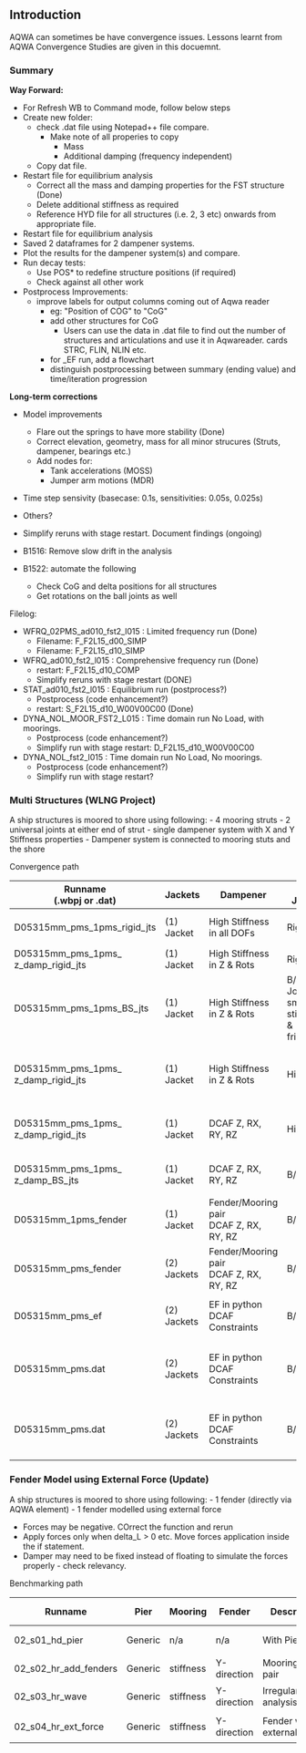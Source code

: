 ## Introduction

AQWA can sometimes be have convergence issues. Lessons learnt from AQWA Convergence Studies are given in this docuemnt.

### Summary

**Way Forward:**

- For Refresh WB to Command mode, follow below steps
- Create new folder:
  - check .dat file using Notepad++ file compare.
    - Make note of all properies to copy
      - Mass
      - Additional damping (frequency independent)
  - Copy dat file.
- Restart file for equilibrium analysis
  - Correct all the mass and damping properties for the FST structure (Done)
  - Delete additional stiffness as required
  - Reference HYD file for all structures (i.e. 2, 3 etc) onwards from appropriate file.
- Restart file for equilibrium analysis
- Saved 2 dataframes for 2 dampener systems.
- Plot the results for the dampener system(s) and compare.
- Run decay tests:
  - Use POS* to redefine structure positions (if required)
  - Check against all other work
- Postprocess Improvements:
  - improve labels for output columns coming out of Aqwa reader
    - eg: "Position of COG" to "CoG"
    - add other structures for CoG
      - Users can use the data in .dat file to find out the number of structures and articulations and use it in Aqwareader. cards STRC, FLIN, NLIN etc.
    - for _EF run, add a flowchart
    - distinguish postprocessing between summary (ending value) and time/iteration progression

**Long-term corrections**

- Model improvements
  - Flare out the springs to have more stability (Done)
  - Correct elevation, geometry, mass for all minor strucures (Struts, dampener, bearings etc.)
  - Add nodes for:
    - Tank accelerations (MOSS)
    - Jumper arm motions (MDR)
- Time step sensivity (basecase: 0.1s, sensitivities: 0.05s, 0.025s)
- Others?

- Simplify reruns with stage restart. Document findings (ongoing)

- B1516: Remove slow drift in the analysis
- B1522: automate the following
  - Check CoG and delta positions for all structures
  - Get rotations on the ball joints as well

Filelog:

- WFRQ_02PMS_ad010_fst2_l015 : Limited frequency run (Done)
  - Filename: F_F2L15_d00_SIMP
  - Filename: F_F2L15_d10_SIMP
- WFRQ_ad010_fst2_l015 : Comprehensive frequency run (Done)
  - restart: F_F2L15_d10_COMP
  - Simplify reruns with stage restart (DONE)
- STAT_ad010_fst2_l015 : Equilibrium run (postprocess?)
  - Postprocess (code enhancement?)
  - restart: S_F2L15_d10_W00V00C00 (Done)
- DYNA_NOL_MOOR_FST2_L015 : Time domain run No Load, with moorings.
  - Postprocess (code enhancement?)
  - Simplify run with stage restart: D_F2L15_d10_W00V00C00
- DYNA_NOL_fst2_l015 : Time domain run No Load, No moorings.
  - Postprocess (code enhancement?)
  - Simplify run with stage restart?

### Multi Structures (WLNG Project)

A ship structures is moored to shore using following:
    - 4 mooring struts
    - 2 universal joints at either end of strut
    - single dampener system with X and Y Stiffness properties
    - Dampener system is connected to mooring stuts and the shore

Convergence path

| Runname <br> (.wbpj or .dat)| Jackets | Dampener | B/S Joints | Struts | Description | Convergence Status | Notes |
| --- | --- | --- | --- | --- | --- | --- | --- |
| D05315mm_pms_1pms_rigid_jts | (1) Jacket | High Stiffness <br> in all DOFs | Rigid | 5 Te Mass | Rigid Joints & Rigid Dampener | :heavy_check_mark: | - |
| D05315mm_pms_1pms_<br>z_damp_rigid_jts | (1) Jacket | High Stiffness <br> in Z & Rots | Rigid | 5 Te Mass| Rigid Joints | :heavy_check_mark: | - |
| D05315mm_pms_1pms_BS_jts | (1) Jacket | High Stiffness <br> in Z & Rots | B/S Joints <br> small stiffness & friction | 5 Te Mass | representative | &cross; | - |
| D05315mm_pms_1pms_<br>z_damp_rigid_jts | (1) Jacket | High Stiffness <br> in Z & Rots | Hinged | 5 Te Mass| Hinged Joints | &cross; | SOLUTION DIVERGED ON STRUCTURE 4 in Z-Heave at time=0.20 step #2 |
| D05315mm_pms_1pms_<br>z_damp_rigid_jts | (1) Jacket | DCAF Z, RX, RY, RZ | Hinged | 5 Te Mass| Hinged Joints | Stability - &cross;. <br> Time Domain - Needs Fender/Mooring |   |
| D05315mm_pms_1pms_<br>z_damp_BS_jts | (1) Jacket | DCAF Z, RX, RY, RZ | B/S | 5 Te Mass| Representative | Stability - :heavy_check_mark:. <br> Time Domain-&cross; |  Time Domain - Needs Fender/Mooring |
| D05315mm_1pms_fender | (1) Jacket | Fender/Mooring pair <br> DCAF Z, RX, RY, RZ | B/S | 5 Te Mass| Representative | Stability - :heavy_check_mark:. <br> Time Domain - :heavy_check_mark: |  |
| D05315mm_pms_fender | (2) Jackets | Fender/Mooring pair <br> DCAF Z, RX, RY, RZ | B/S | 5 Te Mass| Representative | Stability - :heavy_check_mark:. <br> Time Domain - :heavy_check_mark: | For **analysis** with AQWA restart |
| D05315mm_pms_ef| (2) Jackets | EF in python <br> DCAF Constraints | B/S | 5 Te Mass| Representative | Stability - :heavy_check_mark:. <br> Time Domain - :heavy_check_mark: |  |
| D05315mm_pms.dat | (2) Jackets | EF in python <br> DCAF Constraints | B/S | 5 Te Mass| Representative | Stability - :heavy_check_mark:. <br> Time Domain - :heavy_check_mark: | Prep D05315mm_pms_ef to prep files <br> .HYD, .EQP File <br> perform EF analysis |
| D05315mm_pms.dat | (2) Jackets | EF in python <br> DCAF Constraints | B/S | 5 Te Mass| Representative | Stability - :heavy_check_mark:. <br> Time Domain - :heavy_check_mark: | Prep D05315mm_pms_ef to prep files <br> .HYD, .EQP File <br> perform EF analysis |

### Fender Model using External Force (Update)

A ship structures is moored to shore using following:
    - 1 fender (directly via AQWA element)
    - 1 fender modelled using external force

- Forces may be negative. COrrect the function and rerun
- Apply forces only when delta_L > 0 etc. Move forces application inside the if statement.
- Damper may need to be fixed instead of floating to simulate the forces properly - check relevancy.

Benchmarking path

| Runname | Pier | Mooring | Fender| Description | Convergence Status | Notes |
| --- | --- | --- | --- | --- | --- | --- |
| 02_s01_hd_pier | Generic | n/a | n/a  | With Pier | Diffraction - :heavy_check_mark: | - |
| 02_s02_hr_add_fenders | Generic | stiffness | Y-direction | Mooring/fender pair | Stability - :heavy_check_mark: | - |
| 02_s03_hr_wave | Generic | stiffness | Y-direction | Irregular Wave analysis | Time Domain - :heavy_check_mark: | - |
| 02_s04_hr_ext_force | Generic | stiffness | Y-direction | Fender with external force | Time Domain - :heavy_check_mark: | - |
